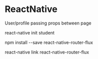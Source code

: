 # ReactNative
User/profile passing props between page

react-native init student

npm install --save react-native-router-flux

react-native link react-native-router-flux
